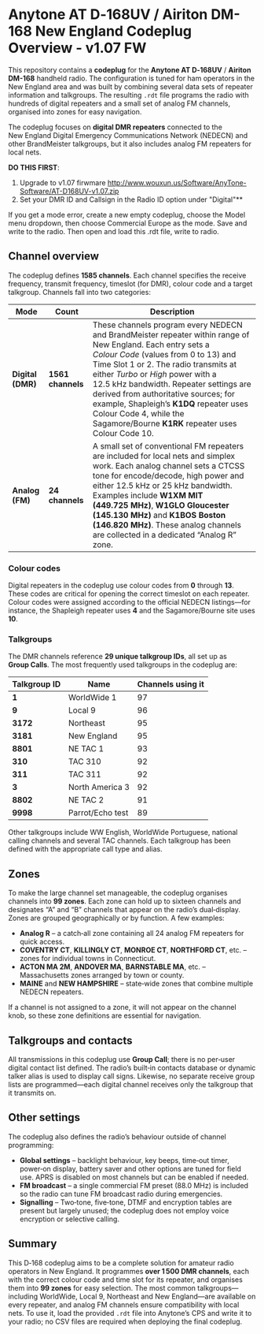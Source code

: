 # Anytone AT D‑168UV / Airiton DM-168 New England Codeplug Overview - v1.07 FW

This repository contains a **codeplug** for the **Anytone AT D‑168UV** / **Airiton DM-168**  handheld radio.  The configuration is tuned for ham operators in the New England area and was built by combining several data sets of repeater information and talkgroups.  The resulting `.rdt` file programs the radio with hundreds of digital repeaters and a small set of analog FM channels, organised into zones for easy navigation.

The codeplug focuses on **digital DMR repeaters** connected to the New England Digital Emergency Communications Network (NEDECN) and other BrandMeister talkgroups, but it also includes analog FM repeaters for local nets.

**DO THIS FIRST**: 
1. Upgrade to v1.07 firwmare http://www.wouxun.us/Software/AnyTone-Software/AT-D168UV-v1.07.zip
2. Set your DMR ID and Callsign in the Radio ID option under "Digital"**

If you get a mode error, create a new empty codeplug, choose the Model menu dropdown, then choose Commercial Europe as the mode. Save and write to the radio. Then open and load this .rdt file, write to radio.

## Channel overview

The codeplug defines **1585 channels**.  Each channel specifies the receive frequency, transmit frequency, timeslot (for DMR), colour code and a target talkgroup.  Channels fall into two categories:

| Mode | Count | Description |
|---|---|---|
| **Digital (DMR)** | **1561 channels** | These channels program every NEDECN and BrandMeister repeater within range of New England.  Each entry sets a *Colour Code* (values from 0 to 13) and Time Slot 1 or 2.  The radio transmits at either *Turbo* or *High* power with a 12.5 kHz bandwidth.  Repeater settings are derived from authoritative sources; for example, Shapleigh’s **K1DQ** repeater uses Colour Code 4, while the Sagamore/Bourne **K1RK** repeater uses Colour Code 10. |
| **Analog (FM)** | **24 channels** | A small set of conventional FM repeaters are included for local nets and simplex work.  Each analog channel sets a CTCSS tone for encode/decode, high power and either 12.5 kHz or 25 kHz bandwidth.  Examples include **W1XM MIT (449.725 MHz)**, **W1GLO Gloucester (145.130 MHz)** and **K1BOS Boston (146.820 MHz)**.  These analog channels are collected in a dedicated “Analog R” zone. |

### Colour codes

Digital repeaters in the codeplug use colour codes from **0** through **13**.  These codes are critical for opening the correct timeslot on each repeater.  Colour codes were assigned according to the official NEDECN listings—for instance, the Shapleigh repeater uses **4** and the Sagamore/Bourne site uses **10**.

### Talkgroups

The DMR channels reference **29 unique talkgroup IDs**, all set up as **Group Calls**.  The most frequently used talkgroups in the codeplug are:

| Talkgroup ID | Name | Channels using it |
|---|---|---|
| **1** | WorldWide 1 | 97 |
| **9** | Local 9 | 96 |
| **3172** | Northeast | 95 |
| **3181** | New England | 95 |
| **8801** | NE TAC 1 | 93 |
| **310** | TAC 310 | 92 |
| **311** | TAC 311 | 92 |
| **3** | North America 3 | 92 |
| **8802** | NE TAC 2 | 91 |
| **9998** | Parrot/Echo test | 89 |

Other talkgroups include WW English, WorldWide Portuguese, national calling channels and several TAC channels.  Each talkgroup has been defined with the appropriate call type and alias.

## Zones

To make the large channel set manageable, the codeplug organises channels into **99 zones**.  Each zone can hold up to sixteen channels and designates “A” and “B” channels that appear on the radio’s dual‑display.  Zones are grouped geographically or by function.  A few examples:

* **Analog R** – a catch‑all zone containing all 24 analog FM repeaters for quick access.
* **COVENTRY CT**, **KILLINGLY CT**, **MONROE CT**, **NORTHFORD CT**, etc. – zones for individual towns in Connecticut.
* **ACTON MA 2M**, **ANDOVER MA**, **BARNSTABLE MA**, etc. – Massachusetts zones arranged by town or county.
* **MAINE** and **NEW HAMPSHIRE** – state‑wide zones that combine multiple NEDECN repeaters.

If a channel is not assigned to a zone, it will not appear on the channel knob, so these zone definitions are essential for navigation.

## Talkgroups and contacts

All transmissions in this codeplug use **Group Call**; there is no per‑user digital contact list defined.  The radio’s built‑in contacts database or dynamic talker alias is used to display call signs.  Likewise, no separate receive group lists are programmed—each digital channel receives only the talkgroup that it transmits on.

## Other settings

The codeplug also defines the radio’s behaviour outside of channel programming:

* **Global settings** – backlight behaviour, key beeps, time‑out timer, power‑on display, battery saver and other options are tuned for field use.  APRS is disabled on most channels but can be enabled if needed.
* **FM broadcast** – a single commercial FM preset (88.0 MHz) is included so the radio can tune FM broadcast radio during emergencies.
* **Signalling** – Two‑tone, five‑tone, DTMF and encryption tables are present but largely unused; the codeplug does not employ voice encryption or selective calling.

## Summary

This D‑168 codeplug aims to be a complete solution for amateur radio operators in New England.  It programmes **over 1 500 DMR channels**, each with the correct colour code and time slot for its repeater, and organises them into **99 zones** for easy selection.  The most common talkgroups—including WorldWide, Local 9, Northeast and New England—are available on every repeater, and analog FM channels ensure compatibility with local nets.  To use it, load the provided `.rdt` file into Anytone’s CPS and write it to your radio; no CSV files are required when deploying the final codeplug.
